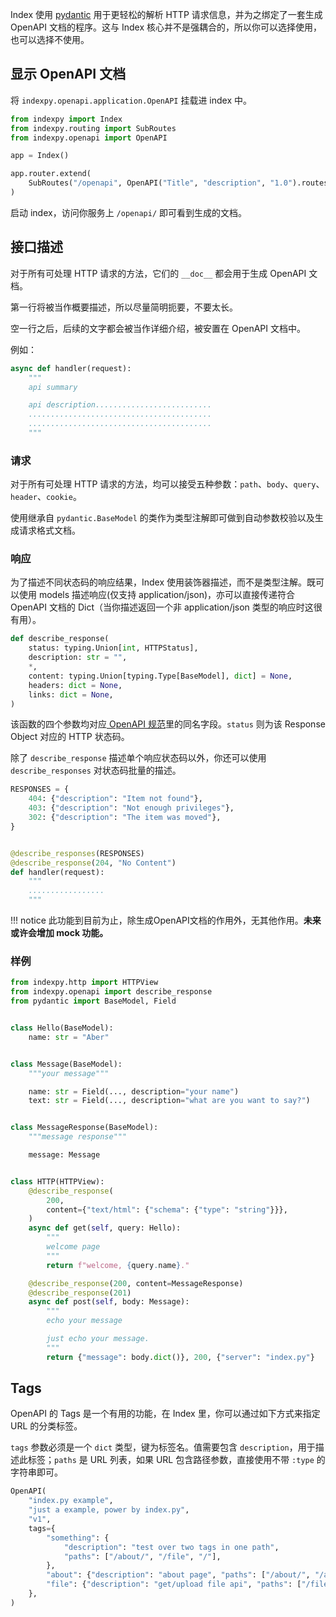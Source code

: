 Index 使用 [pydantic](https://pydantic-docs.helpmanual.io/) 用于更轻松的解析 HTTP 请求信息，并为之绑定了一套生成 OpenAPI 文档的程序。这与 Index 核心并不是强耦合的，所以你可以选择使用，也可以选择不使用。

## 显示 OpenAPI 文档

将 `indexpy.openapi.application.OpenAPI` 挂载进 index 中。

```python
from indexpy import Index
from indexpy.routing import SubRoutes
from indexpy.openapi import OpenAPI

app = Index()

app.router.extend(
    SubRoutes("/openapi", OpenAPI("Title", "description", "1.0").routes)
)
```

启动 index，访问你服务上 `/openapi/` 即可看到生成的文档。

## 接口描述

对于所有可处理 HTTP 请求的方法，它们的 `__doc__` 都会用于生成 OpenAPI 文档。

第一行将被当作概要描述，所以尽量简明扼要，不要太长。

空一行之后，后续的文字都会被当作详细介绍，被安置在 OpenAPI 文档中。

例如：

```python
async def handler(request):
    """
    api summary

    api description..........................
    .........................................
    .........................................
    """
```

### 请求

对于所有可处理 HTTP 请求的方法，均可以接受五种参数：`path`、`body`、`query`、`header`、`cookie`。

使用继承自 `pydantic.BaseModel` 的类作为类型注解即可做到自动参数校验以及生成请求格式文档。

### 响应

为了描述不同状态码的响应结果，Index 使用装饰器描述，而不是类型注解。既可以使用 models 描述响应(仅支持 application/json)，亦可以直接传递符合 OpenAPI 文档的 Dict（当你描述返回一个非 application/json 类型的响应时这很有用）。

```python
def describe_response(
    status: typing.Union[int, HTTPStatus],
    description: str = "",
    *,
    content: typing.Union[typing.Type[BaseModel], dict] = None,
    headers: dict = None,
    links: dict = None,
)
```

该函数的四个参数均对应[ OpenAPI 规范](https://github.com/OAI/OpenAPI-Specification/blob/master/versions/3.0.2.md#responseObject)里的同名字段。`status` 则为该 Response Object 对应的 HTTP 状态码。

除了 `describe_response` 描述单个响应状态码以外，你还可以使用 `describe_responses` 对状态码批量的描述。

```python
RESPONSES = {
    404: {"description": "Item not found"},
    403: {"description": "Not enough privileges"},
    302: {"description": "The item was moved"},
}


@describe_responses(RESPONSES)
@describe_response(204, "No Content")
def handler(request):
    """
    .................
    """
```

!!! notice
    此功能到目前为止，除生成OpenAPI文档的作用外，无其他作用。**未来或许会增加 mock 功能。**

### 样例

```python
from indexpy.http import HTTPView
from indexpy.openapi import describe_response
from pydantic import BaseModel, Field


class Hello(BaseModel):
    name: str = "Aber"


class Message(BaseModel):
    """your message"""

    name: str = Field(..., description="your name")
    text: str = Field(..., description="what are you want to say?")


class MessageResponse(BaseModel):
    """message response"""

    message: Message


class HTTP(HTTPView):
    @describe_response(
        200,
        content={"text/html": {"schema": {"type": "string"}}},
    )
    async def get(self, query: Hello):
        """
        welcome page
        """
        return f"welcome, {query.name}."

    @describe_response(200, content=MessageResponse)
    @describe_response(201)
    async def post(self, body: Message):
        """
        echo your message

        just echo your message.
        """
        return {"message": body.dict()}, 200, {"server": "index.py"}
```

## Tags

OpenAPI 的 Tags 是一个有用的功能，在 Index 里，你可以通过如下方式来指定 URL 的分类标签。

`tags` 参数必须是一个 `dict` 类型，键为标签名。值需要包含 `description`，用于描述此标签；`paths` 是 URL 列表，如果 URL 包含路径参数，直接使用不带 `:type` 的字符串即可。

```python
OpenAPI(
    "index.py example",
    "just a example, power by index.py",
    "v1",
    tags={
        "something": {
            "description": "test over two tags in one path",
            "paths": ["/about/", "/file", "/"],
        },
        "about": {"description": "about page", "paths": ["/about/", "/about/me"]},
        "file": {"description": "get/upload file api", "paths": ["/file"]},
    },
)
```
